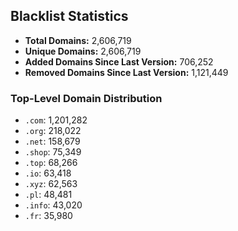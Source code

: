## Blacklist Statistics

- **Total Domains:** 2,606,719
- **Unique Domains:** 2,606,719
- **Added Domains Since Last Version:** 706,252
- **Removed Domains Since Last Version:** 1,121,449

### Top-Level Domain Distribution

-  `.com`: 1,201,282
-  `.org`: 218,022
-  `.net`: 158,679
-  `.shop`: 75,349
-  `.top`: 68,266
-  `.io`: 63,418
-  `.xyz`: 62,563
-  `.pl`: 48,481
-  `.info`: 43,020
-  `.fr`: 35,980

